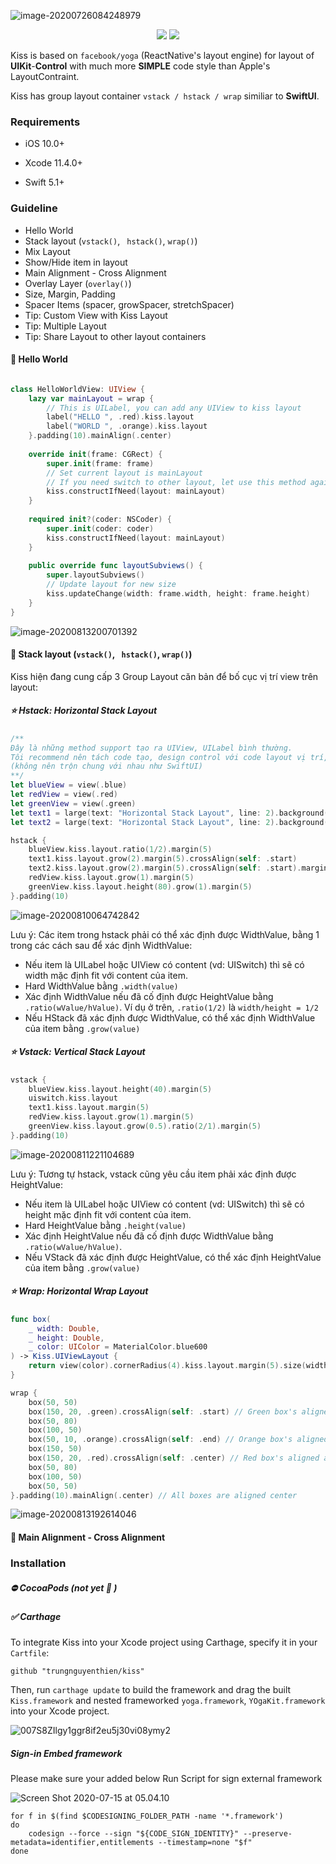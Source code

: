 

![image-20200726084248979](https://tva1.sinaimg.cn/large/007S8ZIlgy1gh44p09jjgj30ha09ujt7.jpg)

<p align="center">
  <a href="https://github.com/Carthage/Carthage"><img src="https://img.shields.io/badge/Carthage-compatible-4BC51D.svg?style=flat" /></a> <a href="https://raw.githubusercontent.com/layoutBox/PinLayout/master/LICENSE"><img src="https://img.shields.io/cocoapods/l/PinLayout.svg" /></a>



Kiss is based on `facebook/yoga` (ReactNative's layout engine) for layout of **UIKit**-**Control** with much more **SIMPLE** code style than Apple's LayoutContraint. 

Kiss has group layout container `vstack / hstack / wrap` similiar to **SwiftUI**.

### Requirements

- iOS 10.0+

* Xcode 11.4.0+ 

- Swift 5.1+

### Guideline

* Hello World
* Stack layout (`vstack()`, ` hstack()`,  `wrap()`)
* Mix Layout
* Show/Hide item in layout
* Main Alignment - Cross Alignment 
* Overlay Layer (`overlay()`)
* Size, Margin, Padding 
* Spacer Items (spacer, growSpacer, stretchSpacer)
* Tip: Custom View with Kiss Layout
* Tip: Multiple Layout
* Tip: Share Layout to other layout containers

#### 💋 Hello World

```swift

class HelloWorldView: UIView {
    lazy var mainLayout = wrap {
        // This is UILabel, you can add any UIView to kiss layout
        label("HELLO ", .red).kiss.layout
        label("WORLD ", .orange).kiss.layout
    }.padding(10).mainAlign(.center)
    
    override init(frame: CGRect) {
        super.init(frame: frame)
        // Set current layout is mainLayout
        // If you need switch to other layout, let use this method again.
        kiss.constructIfNeed(layout: mainLayout)
    }
    
    required init?(coder: NSCoder) {
        super.init(coder: coder)
        kiss.constructIfNeed(layout: mainLayout)
    }
    
    public override func layoutSubviews() {
        super.layoutSubviews()
        // Update layout for new size
        kiss.updateChange(width: frame.width, height: frame.height)
    }
}
```



![image-20200813200701392](https://tva1.sinaimg.cn/large/007S8ZIlgy1ghphmd5f9fj30m80cjta0.jpg)



#### 💋 Stack layout (`vstack()`, ` hstack()`,  `wrap()`)

Kiss hiện đang cung cấp 3 Group Layout căn bản để bố cục vị trí view trên layout:

##### ⭐️ Hstack: Horizontal Stack Layout

```swift
/**
Đây là những method support tạo ra UIView, UILabel bình thường.
Tôi recommend nên tách code tạo, design control với code layout vị trí, frame control 
(không nên trộn chung với nhau như SwiftUI)
**/
let blueView = view(.blue)
let redView = view(.red)
let greenView = view(.green)
let text1 = large(text: "Horizontal Stack Layout", line: 2).background(.orange)
let text2 = large(text: "Horizontal Stack Layout", line: 2).background(.lightGray)

hstack {
	blueView.kiss.layout.ratio(1/2).margin(5)
	text1.kiss.layout.grow(2).margin(5).crossAlign(self: .start)
	text2.kiss.layout.grow(2).margin(5).crossAlign(self: .start).marginTop(20)
	redView.kiss.layout.grow(1).margin(5)
	greenView.kiss.layout.height(80).grow(1).margin(5)
}.padding(10)
```

![image-20200810064742842](https://tva1.sinaimg.cn/large/007S8ZIlgy1ghldnuoab8j30go09dmxo.jpg)

Lưu ý: Các item trong hstack phải có thể xác định được WidthValue, bằng 1 trong các cách sau để xác định WidthValue:

* Nếu item là UILabel hoặc UIView có content (vd: UISwitch) thì sẽ có width mặc định fit với content của item.
* Hard WidthValue bằng `.width(value)`
* Xác định WidthValue nếu đã cố định được HeightValue bằng `.ratio(wValue/hValue)`. Ví dụ ở trên, `.ratio(1/2)` là `width/height = 1/2`
* Nếu HStack đã xác định được WidthValue, có thể xác định WidthValue của item bằng `.grow(value)`

##### ⭐️ Vstack: Vertical Stack Layout

```swift
vstack {
	blueView.kiss.layout.height(40).margin(5)
	uiswitch.kiss.layout
	text1.kiss.layout.margin(5)
	redView.kiss.layout.grow(1).margin(5)
	greenView.kiss.layout.grow(0.5).ratio(2/1).margin(5)
}.padding(10)
```

![image-20200811221104689](https://tva1.sinaimg.cn/large/007S8ZIlgy1ghn9z0dtbmj30go09dmxi.jpg)

Lưu ý: Tương tự hstack, vstack cũng yêu cầu item phải xác định được HeightValue:

* Nếu item là UILabel hoặc UIView có content (vd: UISwitch) thì sẽ có height mặc định fit với content của item.
* Hard HeightValue bằng `.height(value)`
* Xác định HeightValue nếu đã cố định được WidthValue bằng `.ratio(wValue/hValue)`. 
* Nếu VStack đã xác định được HeightValue, có thể xác định HeightValue của item bằng `.grow(value)`

##### ⭐️ Wrap: Horizontal Wrap Layout

```swift
func box(
    _ width: Double,
    _ height: Double,
    _ color: UIColor = MaterialColor.blue600
) -> Kiss.UIViewLayout {
    return view(color).cornerRadius(4).kiss.layout.margin(5).size(width, height)
}

wrap {
	box(50, 50)
	box(150, 20, .green).crossAlign(self: .start) // Green box's aligned at top of line
	box(50, 80)
	box(100, 50)
	box(50, 10, .orange).crossAlign(self: .end) // Orange box's aligned at bottom of line
	box(150, 50)
	box(150, 20, .red).crossAlign(self: .center) // Red box's aligned at center of line
	box(50, 80)
	box(100, 50)
	box(50, 50)
}.padding(10).mainAlign(.center) // All boxes are aligned center
```



![image-20200813192614046](https://tva1.sinaimg.cn/large/007S8ZIlgy1ghpggh0pagj30yk0gswfc.jpg)

#### 💋 Main Alignment - Cross Alignment 



### Installation

##### ⛔️ CocoaPods (not yet 🙏 )

##### ✅ Carthage 

To integrate Kiss into your Xcode project using Carthage, specify it in your `Cartfile`:

```shell
github "trungnguyenthien/kiss"
```

Then, run `carthage update` to build the framework and drag the built `Kiss.framework`  and nested frameworked   `yoga.framework`, `YOgaKit.framework` into your Xcode project.

![007S8ZIlgy1ggr8if2eu5j30vi08ymy2](https://tva1.sinaimg.cn/large/007S8ZIlgy1ggr8rxmjj4j30m20693yx.jpg)

##### Sign-in Embed framework

Please make sure your added below Run Script for sign external framework

![Screen Shot 2020-07-15 at 05.04.10](https://tva1.sinaimg.cn/large/007S8ZIlgy1ggr8llr1h5j31eq0d0di3.jpg)

```shell
for f in $(find $CODESIGNING_FOLDER_PATH -name '*.framework')
do
    codesign --force --sign "${CODE_SIGN_IDENTITY}" --preserve-metadata=identifier,entitlements --timestamp=none "$f"
done
```

